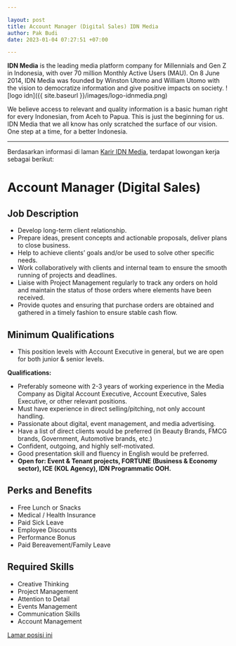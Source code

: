 ```yaml
---

layout: post
title: Account Manager (Digital Sales) IDN Media
author: Pak Budi
date: 2023-01-04 07:27:51 +07:00

---
```


**IDN Media** is the leading media platform company for Millennials and Gen Z in Indonesia, with over 70 million Monthly Active Users (MAU). On 8 June 2014, IDN Media was founded by Winston Utomo and William Utomo with the vision to democratize information and give positive impacts on society.
![logo idn]({{ site.baseurl }}/images/logo-idnmedia.png)

We believe access to relevant and quality information is a basic human right for every Indonesian, from Aceh to Papua. This is just the beginning for us. IDN Media that we all know has only scratched the surface of our vision. One step at a time, for a better Indonesia.

---

Berdasarkan informasi di laman [Karir IDN Media](https://www.idn.media/career#hire), terdapat lowongan kerja sebagai berikut:

# Account Manager (Digital Sales)

## Job Description

- Develop long-term client relationship.
- Prepare ideas, present concepts and actionable proposals, deliver plans to close business.
- Help to achieve clients’ goals and/or be used to solve other specific needs.
- Work collaboratively with clients and internal team to ensure the smooth running of projects and deadlines.
- Liaise with Project Management regularly to track any orders on hold and maintain the status of those orders where elements have been received.
- Provide quotes and ensuring that purchase orders are obtained and gathered in a timely fashion to ensure stable cash flow.

## Minimum Qualifications

- This position levels with Account Executive in general, but we are open for both junior & senior levels.

**Qualifications:**

- Preferably someone with 2-3 years of working experience in the Media Company as Digital Account Executive, Account Executive, Sales Executive, or other relevant positions.
- Must have experience in direct selling/pitching, not only account handling.
- Passionate about digital, event management, and media advertising.
- Have a list of direct clients would be preferred (in Beauty Brands, FMCG brands, Government, Automotive brands, etc.)
- Confident, outgoing, and highly self-motivated.
- Good presentation skill and fluency in English would be preferred.
- **Open for: Event & Tenant projects, FORTUNE (Business & Economy sector), ICE (KOL Agency), IDN Programmatic OOH.**

## Perks and Benefits

- Free Lunch or Snacks
- Medical / Health Insurance
- Paid Sick Leave
- Employee Discounts
- Performance Bonus
- Paid Bereavement/Family Leave

## Required Skills

- Creative Thinking
- Project Management
- Attention to Detail
- Events Management
- Communication Skills
- Account Management

<div class="apply"><a href="https://www.kalibrr.com/id-ID/c/idn-media/jobs/192848/account-manager-digital-sales-2">Lamar posisi ini</a></div>
